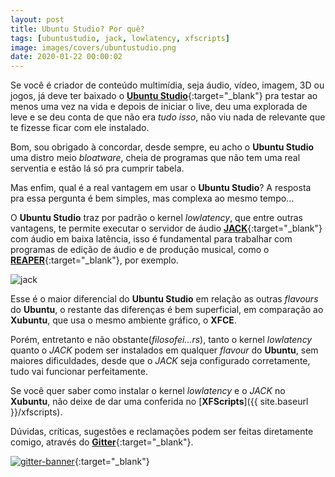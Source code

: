 ```yaml
---
layout: post
title: Ubuntu Studio? Por quê?
tags: [ubuntustudio, jack, lowlatency, xfscripts]
image: images/covers/ubuntustudio.png
date: 2020-01-22 00:00:02
---
```


Se você é criador de conteúdo multimídia, seja áudio, vídeo, imagem, 3D ou jogos, já deve ter baixado o [**Ubuntu Studio**](http://ubuntustudio.org/){:target="_blank"} pra testar ao menos uma vez na vida e depois de iniciar o live, deu uma explorada de leve e se deu conta de que não era _tudo isso_, não viu nada de relevante que te fizesse ficar com ele instalado.

Bom, sou obrigado à concordar, desde sempre, eu acho o **Ubuntu Studio** uma distro meio _bloatware_, cheia de programas que não tem uma real serventia e estão lá só pra cumprir tabela.  

Mas enfim, qual é a real vantagem em usar o **Ubuntu Studio**? A resposta pra essa pergunta é bem simples, mas complexa ao mesmo tempo...

O **Ubuntu Studio** traz por padrão o kernel _lowlatency_, que entre outras vantagens, te permite executar o servidor de áudio [**JACK**](https://jackaudio.org/){:target="_blank"} com áudio em baixa latência, isso é fundamental para trabalhar com programas de edição de áudio e de produção musical, como o [**REAPER**](https://reaper.fm/){:target="_blank"}, por exemplo.  

![jack](https://xfscripts.rauldipeas.tk/images/jack.png)  

Esse é o maior diferencial do **Ubuntu Studio** em relação as outras _flavours_ do **Ubuntu**, o restante das diferenças é bem superficial, em comparação ao **Xubuntu**, que usa o mesmo ambiente gráfico, o **XFCE**.  

Porém, entretanto e não obstante(_filosofei...rs_), tanto o kernel _lowlatency_ quanto o _JACK_ podem ser instalados em qualquer _flavour_ do **Ubuntu**, sem maiores dificuldades, desde que o _JACK_ seja configurado corretamente, tudo vai funcionar perfeitamente.  

Se você quer saber como instalar o kernel _lowlatency_ e o _JACK_ no **Xubuntu**, não deixe de dar uma conferida no [**XFScripts**]({{ site.baseurl }}/xfscripts).

Dúvidas, críticas, sugestões e reclamações podem ser feitas diretamente comigo, através do [**Gitter**](https://gitter.im/xfscripts/comunidade){:target="_blank"}.

[![gitter-banner](https://xfscripts.rauldipeas.tk/images/gitter-banner.png)](https://gitter.im/xfscripts/comunidade){:target="_blank"}